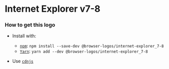 # Internet Explorer v7-8

### How to get this logo

* Install with:

  * [`npm`](https://www.npmjs.com/): `npm install --save-dev @browser-logos/internet-explorer_7-8`
  * [`Yarn`](https://yarnpkg.com/): `yarn add --dev @browser-logos/internet-explorer_7-8`

* Use [`cdnjs`](https://cdnjs.com/libraries/browser-logos)
